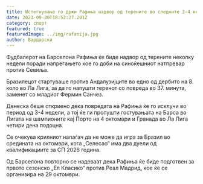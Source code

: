 ```yaml
---
title: Истегнување го држи Рафиња надвор од терените во следните 3-4 недели
date: 2023-09-30T18:52:27.201Z
category: спорт
featured: true
featuredImage: ../img/rafanija.jpg
author: Вардарски
---
```

Фудбалерот на Барселона Рафиња ќе биде надвор од терените неколку недели поради напрегањето кое го доби на синоќешниот натпревар против Севиља.

Бразилецот стартуваше против Андалузијците во едно од дербито на 8. коло во Ла Лига, за да го напушти теренот со повреда во 37. минута, заменет со младиот Фермин Санчез.

Денеска беше откриено дека повредата на Рафиња ќе го исклучи во период од 3-4 недели, а тој ќе ги пропушти гостувањата на Барса во Лигата на шампионите кај Порто на 4 октомври и Гранада во Ла Лига четири дена подоцна.

Се очекува крилниот напаѓач да не може да игра за Бразил во средината на октомври, кога „Селесао“ има два дуели од квалификациите за СП 2026 година.

Од Барселона повторно се надеваат дека Рафиња ќе биде подготвен за првото сезонско „Ел Класико“ против Реал Мадрид, кое ќе се организира на 29 октомври.